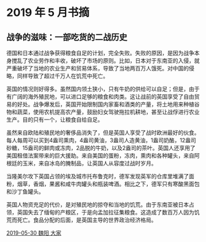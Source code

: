 # 2019 年 5 月书摘

## 战争的滋味：一部吃货的二战历史

德国和日本通过战争获得粮食自足的计划，完全失败。失败的原因，是因为战争本身搅乱了农业劳作和丰收，破坏了市场的原则。比如，日本对于东南亚的入侵，就严重破坏了当地的农业生产和贸易体系，导致了当地两百万人饿死。对中国的侵略，同样导致了超过千万人在饥荒中死亡。

英国的情况则好得多。虽然国内领土狭小，只有牛奶的供给可以自足；但是，由于有广阔的海外殖民地，可以进口足够的粮食和肉类。这让战前的英国享受了自由贸易的好处。战争爆发后，英国开始限制国内家畜和酒类的产量，将土地用来种植谷物和蔬菜，使用农机提高农产量，鼓励妇女驾驶拖拉机耕地，甚至让战俘进行农业生产。目的只有一个，让粮食自给自足。

虽然来自欧陆和殖民地的奢侈品消失了，但是英国人享受了战时欧洲最好的伙食。每人每周可以买到4盎司熏肉，4盎司黄油，3盎司人造黄油，1盎司奶酪，12盎司砂糖，15盎司的鲜肉或冻肉，2品脱的牛奶，以及2盎司的茶叶。英国人还享用了美国租借法案带来的巨大援助。来自美国的蛋粉，冻肉，熏肉和各种罐头，来自阿根廷的玉米，来自冰岛的腌制品，让英国人从容度过战时岁月。

当隆美尔攻下英国占领的埃及城市托布鲁克时，德军发现英军的仓库里堆满了面粉，烟草，香烟，果酱和咸牛肉罐头和瓶装啤酒。相比之下，德军只有寒酸黑面包和沙丁鱼罐头。

英国人物资充足的代价，是对殖民地的掠夺和当地的饥荒。由于东南亚被日本占领，英国失去了缅甸的产粮区，于是向孟加拉征集粮食。这造成了数百万人因为饥荒而死亡。食品分配的后面，是英国主导的世界政治经济格局。

[2019-05-30 魏阳 大家](https://mp.weixin.qq.com/s/m0cc2WaIQ_EWgDGFsJ_Q-A)


